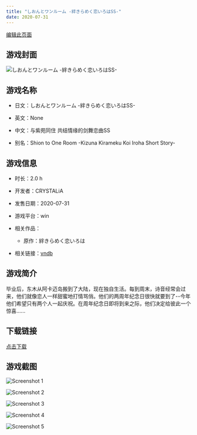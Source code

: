 ```yaml
---
title: "しおんとワンルーム -絆きらめく恋いろはSS-"
date: 2020-07-31
---
```

[编辑此页面](https://github.com/ACG-3/ADV3-source/blob/main/source/_posts/%E3%81%97%E3%81%8A%E3%82%93%E3%81%A8%E3%83%AF%E3%83%B3%E3%83%AB%E3%83%BC%E3%83%A0%20-%E7%B5%86%E3%81%8D%E3%82%89%E3%82%81%E3%81%8F%E6%81%8B%E3%81%84%E3%82%8D%E3%81%AFSS-.md)

## 游戏封面

![しおんとワンルーム -絆きらめく恋いろはSS-](https%3A//pan.timero.xyz/onedrive/img_lib_001/%E3%81%97%E3%81%8A%E3%82%93%E3%81%A8%E3%83%AF%E3%83%B3%E3%83%AB%E3%83%BC%E3%83%A0%20-%E7%B5%86%E3%81%8D%E3%82%89%E3%82%81%E3%81%8F%E6%81%8B%E3%81%84%E3%82%8D%E3%81%AFSS-_cover.avif)


## 游戏名称

- 日文：しおんとワンルーム -絆きらめく恋いろはSS-
- 英文：None
- 中文：与紫苑同住 共结情缘的剑舞恋曲SS

- 别名：Shion to One Room -Kizuna Kirameku Koi Iroha Short Story-


## 游戏信息

- 时长：2.0 h
- 开发者：CRYSTALiA
- 发售日期：2020-07-31
- 游戏平台：win
- 相关作品：
   - 原作：絆きらめく恋いろは

- 相关链接：[vndb](https://vndb.org/v28538)


## 游戏简介

毕业后，东木从阿卡迈岛搬到了大陆，现在独自生活。每到周末，诗音经常会过来，他们就像恋人一样甜蜜地打情骂俏。他们的两周年纪念日很快就要到了--今年他们希望只有两个人一起庆祝。在周年纪念日即将到来之际，他们决定给彼此一个惊喜......




## 下载链接

[点击下载](https://pan.timero.xyz/onedrive/adv_lib_001/%E3%81%97%E3%81%8A%E3%82%93%E3%81%A8%E3%83%AF%E3%83%B3%E3%83%AB%E3%83%BC%E3%83%A0%20-%E7%B5%86%E3%81%8D%E3%82%89%E3%82%81%E3%81%8F%E6%81%8B%E3%81%84%E3%82%8D%E3%81%AFSS-)


## 游戏截图


![Screenshot 1](https%3A//pan.timero.xyz/onedrive/img_lib_001/%E3%81%97%E3%81%8A%E3%82%93%E3%81%A8%E3%83%AF%E3%83%B3%E3%83%AB%E3%83%BC%E3%83%A0%20-%E7%B5%86%E3%81%8D%E3%82%89%E3%82%81%E3%81%8F%E6%81%8B%E3%81%84%E3%82%8D%E3%81%AFSS-_Screenshot_1.avif)

![Screenshot 2](https%3A//pan.timero.xyz/onedrive/img_lib_001/%E3%81%97%E3%81%8A%E3%82%93%E3%81%A8%E3%83%AF%E3%83%B3%E3%83%AB%E3%83%BC%E3%83%A0%20-%E7%B5%86%E3%81%8D%E3%82%89%E3%82%81%E3%81%8F%E6%81%8B%E3%81%84%E3%82%8D%E3%81%AFSS-_Screenshot_2.avif)

![Screenshot 3](https%3A//pan.timero.xyz/onedrive/img_lib_001/%E3%81%97%E3%81%8A%E3%82%93%E3%81%A8%E3%83%AF%E3%83%B3%E3%83%AB%E3%83%BC%E3%83%A0%20-%E7%B5%86%E3%81%8D%E3%82%89%E3%82%81%E3%81%8F%E6%81%8B%E3%81%84%E3%82%8D%E3%81%AFSS-_Screenshot_3.avif)

![Screenshot 4](https%3A//pan.timero.xyz/onedrive/img_lib_001/%E3%81%97%E3%81%8A%E3%82%93%E3%81%A8%E3%83%AF%E3%83%B3%E3%83%AB%E3%83%BC%E3%83%A0%20-%E7%B5%86%E3%81%8D%E3%82%89%E3%82%81%E3%81%8F%E6%81%8B%E3%81%84%E3%82%8D%E3%81%AFSS-_Screenshot_4.avif)

![Screenshot 5](https%3A//pan.timero.xyz/onedrive/img_lib_001/%E3%81%97%E3%81%8A%E3%82%93%E3%81%A8%E3%83%AF%E3%83%B3%E3%83%AB%E3%83%BC%E3%83%A0%20-%E7%B5%86%E3%81%8D%E3%82%89%E3%82%81%E3%81%8F%E6%81%8B%E3%81%84%E3%82%8D%E3%81%AFSS-_Screenshot_5.avif)

